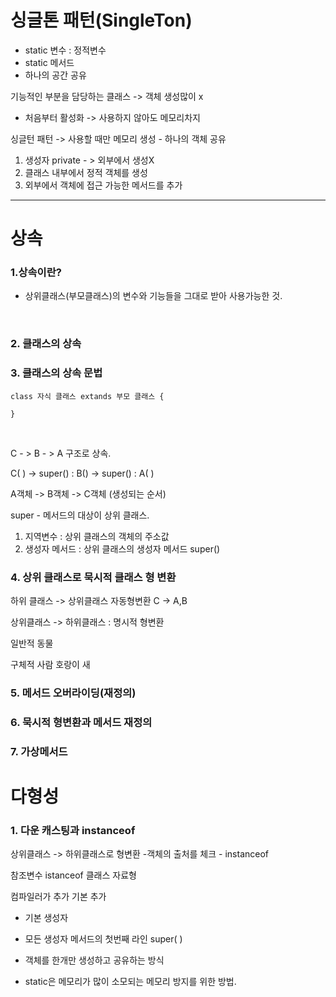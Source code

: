 # 싱글톤 패턴(SingleTon) 
- static 변수 : 정적변수
- static 메서드
- 하나의 공간 공유

기능적인 부분을 담당하는 클래스 -> 객체 생성많이 x
- 처음부터 활성화 -> 사용하지 않아도 메모리차지

싱글턴 패턴 -> 사용할 때만 메모리 생성 - 하나의 객체 공유
1) 생성자 private - > 외부에서 생성X
2) 클래스 내부에서 정적 객체를 생성
3) 외부에서 객체에 접근 가능한 메서드를 추가

-----------
# 상속
### 1.상속이란?
- 상위클래스(부모클래스)의 변수와 기능들을 그대로 받아 사용가능한 것.
<br>

### 2. 클래스의 상속
### 3. 클래스의 상속 문법

```
class 자식 클래스 extands 부모 클래스 {

}
```

<br>

C - > B - > A 구조로 상속.

C( ) -> super() : B() -> super() : A( )

A객체 ->  B객체 ->  C객체 (생성되는 순서)


super - 메서드의 대상이 상위 클래스.
  1) 지역변수 : 상위 클래스의 객체의 주소값
  2) 생성자 메서드 : 상위 클래스의 생성자 메서드
     super()


### 4. 상위 클래스로 묵시적 클래스 형 변환
하위 클래스 -> 상위클래스 자동형변환
C -> A,B

상위클래스 -> 하위클래스 : 명시적 형변환

일반적
동물

구체적
사람
호랑이
새


### 5. 메서드 오버라이딩(재정의)
### 6. 묵시적 형변환과 메서드 재정의
### 7. 가상메서드

# 다형성
### 1. 다운 캐스팅과 instanceof

상위클래스 -> 하위클래스로 형변환
-객체의 출처를 체크 - instanceof

참조변수 istanceof 클래스  자료형

컴파일러가 추가 기본 추가
- 기본 생성자
- 모든 생성자 메서드의 첫번째 라인
   super( )

- 객체를 한개만 생성하고 공유하는 방식
- static은 메모리가 많이 소모되는 메모리 방지를 위한 방법.

